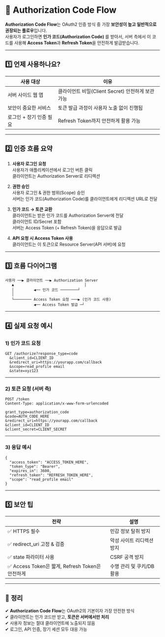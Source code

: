 # 🔐 Authorization Code Flow

**Authorization Code Flow**는 OAuth2 인증 방식 중 가장 **보안성이 높고 일반적으로 권장되는 플로우**입니다.  
사용자가 로그인하면 **인가 코드(Authorization Code)** 를 받아서, 서버 측에서 이 코드를 사용해 **Access Token**과 **Refresh Token**을 안전하게 발급받습니다.

---

## 1️⃣ 언제 사용하나요?

| 사용 대상              | 이유 |
|------------------------|------|
| 서버 사이드 웹 앱       | 클라이언트 비밀(Client Secret) 안전하게 보관 가능 |
| 보안이 중요한 서비스   | 토큰 발급 과정이 사용자 노출 없이 진행됨 |
| 로그인 + 장기 인증 필요 | Refresh Token까지 안전하게 활용 가능 |

---

## 2️⃣ 인증 흐름 요약

1. **사용자 로그인 요청**  
   사용자가 애플리케이션에서 로그인 버튼 클릭  
   클라이언트는 Authorization Server로 리디렉션

2. **권한 승인**  
   사용자 로그인 & 권한 범위(Scope) 승인  
   서버는 인가 코드(Authorization Code)를 클라이언트에게 리디렉션 URL로 전달

3. **인가 코드 → 토큰 교환**  
   클라이언트는 받은 인가 코드를 Authorization Server에 전달  
   클라이언트 ID/Secret 포함  
   서버는 Access Token (+ Refresh Token)을 응답으로 발급

4. **API 요청 시 Access Token 사용**  
   클라이언트는 이 토큰으로 Resource Server(API 서버)에 요청

---

## 3️⃣ 흐름 다이어그램

```
사용자 ──▶ 클라이언트 ──▶ Authorization Server  
   ▲                                │  
   │         ◀── 인가 코드 ────────┘  
   │  
   └──────── Access Token 요청 ───▶ (인가 코드 사용)  
             ◀── Access Token 발급 ─┘  
```

---

## 4️⃣ 실제 요청 예시

### 1) 인가 코드 요청

```
GET /authorize?response_type=code  
  &client_id=CLIENT_ID  
  &redirect_uri=https://yourapp.com/callback  
  &scope=read_profile email  
  &state=xyz123
```

---

### 2) 토큰 요청 (서버 측)
```
POST /token  
Content-Type: application/x-www-form-urlencoded  

grant_type=authorization_code  
&code=AUTH_CODE_HERE  
&redirect_uri=https://yourapp.com/callback  
&client_id=CLIENT_ID  
&client_secret=CLIENT_SECRET
```

---

### 3) 응답 예시
```
{
  "access_token": "ACCESS_TOKEN_HERE",
  "token_type": "Bearer",
  "expires_in": 3600,
  "refresh_token": "REFRESH_TOKEN_HERE",
  "scope": "read_profile email"
}
```

---

## 5️⃣ 보안 팁

| 전략                         | 설명 |
|------------------------------|------|
| ✅ HTTPS 필수                 | 민감 정보 탈취 방지 |
| ✅ redirect_uri 고정 & 검증   | 악성 사이트 리디렉션 방지 |
| ✅ state 파라미터 사용       | CSRF 공격 방지 |
| ✅ Access Token은 짧게, Refresh Token은 안전하게 | 수명 관리 및 쿠키/DB 활용 |

---

## 🎯 정리

✔ **Authorization Code Flow**는 OAuth2의 기본이자 가장 안전한 방식  
✔ 클라이언트는 인가 코드만 받고, **토큰은 서버에서만 처리**  
✔ 사용자 정보는 절대 클라이언트에 노출되지 않음  
✔ 로그인, API 인증, 장기 세션 모두 대응 가능
